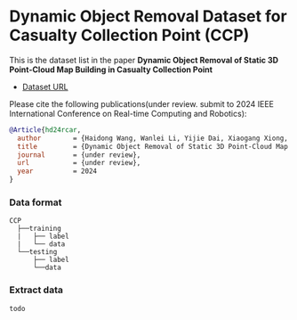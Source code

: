 # Dynamic Object Removal Dataset for Casualty Collection Point (CCP)

This is the dataset list in the paper **Dynamic Object Removal of Static 3D Point-Cloud Map Building in Casualty Collection Point** 

- [Dataset URL](https://drive.google.com/drive/folders/1SOAeD3gxtO2jv5nk1CJlvezyZka3Yle4?usp=sharing)

Please cite the following publications(under review. submit to 2024 IEEE International Conference on Real-time Computing and Robotics):
```bibtex
@Article{hd24rcar,
  author        = {Haidong Wang, Wanlei Li, Yijie Dai, Xiaogang Xiong, and Yunjiang Lou},
  title         = {Dynamic Object Removal of Static 3D Point-Cloud Map Building in Casualty Collection Point},
  journal       = {under review},
  url           = {under review},
  year          = 2024
}
```

### Data format

```
CCP
  ├──training
  |   ├── label
  |   └── data
  └──testing
      ├── label
      └──data
```

### Extract data

```
todo
```
